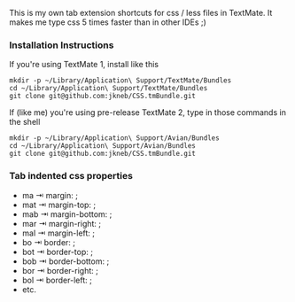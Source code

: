 This is my own tab extension shortcuts for css / less files in TextMate. It makes me type css 5 times faster than in other IDEs ;)

### Installation Instructions

If you're using TextMate 1, install like this

    mkdir -p ~/Library/Application\ Support/TextMate/Bundles
    cd ~/Library/Application\ Support/TextMate/Bundles
    git clone git@github.com:jkneb/CSS.tmBundle.git

If (like me) you're using pre-release TextMate 2, type in those commands in the shell

    mkdir -p ~/Library/Application\ Support/Avian/Bundles
    cd ~/Library/Application\ Support/Avian/Bundles
    git clone git@github.com:jkneb/CSS.tmBundle.git
    

### Tab indented css properties 

* ma  ⇥ margin: ;
* mat ⇥ margin-top: ;
* mab ⇥ margin-bottom: ;
* mar ⇥ margin-right: ;
* mal ⇥ margin-left: ;
* bo  ⇥ border: ;
* bot ⇥ border-top: ;
* bob ⇥ border-bottom: ;
* bor ⇥ border-right: ;
* bol ⇥ border-left: ;
* etc.
